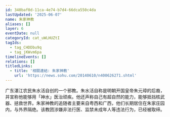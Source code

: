 ```yaml
---
id: 340baf0d-11ca-4e74-b7d4-66dca550c4da
lastUpdated: '2025-06-07'
name: 朱家神教
aliases: []
layer: 6
eventDate: null
categoryId: cat_uWLHUZtI
tagIds:
  - tag_CHDDbu9q
  - tag_jKWvm6pa
timelineEvents: []
relations: []
titledLinks:
  - title: '相關連結: 朱家神教'
    url: 'https://news.sohu.com/20140610/n400626271.shtml'
---
```

广东湛江农民朱水活自创的一个邪教。朱水活自称是明朝开国皇帝朱元璋的后裔，并宣称他能够用「神水」医治顽疾。他还声称自己有超自然的能力，能够抵挡核武器、拯救世界。朱家神教的追随者主要来自粤西和广西，他们长期居住在朱家庄园内，与外界隔绝。该教团涉嫌非法行医、监禁未成年人等违法行为，已经被取缔。
